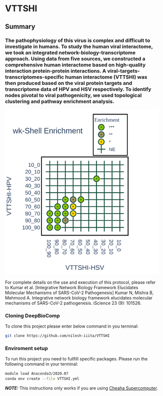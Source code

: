 # VTTSHI

## Summary

### The pathophysiology of this virus is complex and difficult to investigate in humans. To study the human viral interactome, we took an integrated network-biology-transcriptome approach. Using data from five sources, we constructed a comprehensive human interactome based on high-quality interaction protein-protein interactions. A viral-targets-transcriptomes-specific human interactome (VTTSHI) was then produced based on the viral protein targets and transcriptome data of HPV and HSV respectively. To identify nodes pivotal to viral pathogenicity, we used topological clustering and pathway enrichment analysis.

![](Images/Enrichment_dot.svg)

For complete details on the use and execution of this protocol, please refer to Kumar et al. 
[Integrative Network Biology Framework Elucidates Molecular Mechanisms of SARS-CoV-2 Pathogenesis] Kumar N, Mishra B, Mehmood A. Integrative network biology framework elucidates molecular mechanisms of SARS-CoV-2 pathogenesis. iScience 23 (9): 101526.


### Cloning DeepBioComp
To clone this project please enter below command in you terminal:
```bash
git clone https://github.com/nilesh-iiita/VTTSHI
``` 

### Enviroment setup
To run this project you need to fullfill specific packages. Please run the following command in your terminal:
```bash
module load Anaconda3/2020.07
conda env create --file VTTSHI.yml
```
_**NOTE:**_ This instructions only works if you are using [Cheaha Supercomputer](https://www.uab.edu/it/home/research-computing/cheaha).
